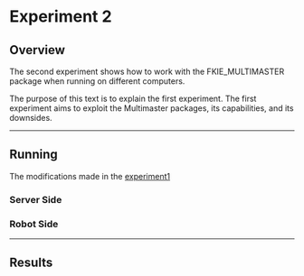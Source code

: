# Experiment 2

## Overview

The second experiment shows how to work with the FKIE_MULTIMASTER package when running on different computers.

The purpose of this text is to explain the first experiment.
The first experiment aims to exploit the Multimaster packages, its capabilities, and its downsides.

---

## Running

The modifications made in the [experiment1](experiment1.md) 

### Server Side


### Robot Side


---

## Results

<!-- 
1 - deu um erro no variável traceback

2 - funcinou a comunicação entre máquinas físicas

3 - mesmo se o launch rhino cair a msg vai continuar sendo recebida pelo sever

4 - config rede ip sabido

5 - os parâmetros não são visto pelo servidor

6 - tal qual os tópicos, o sever consegue ver os serviços

7 - tirar a bataria do pc tem uma demora de um tempo de loop de sync do master ( 50s)
-->
